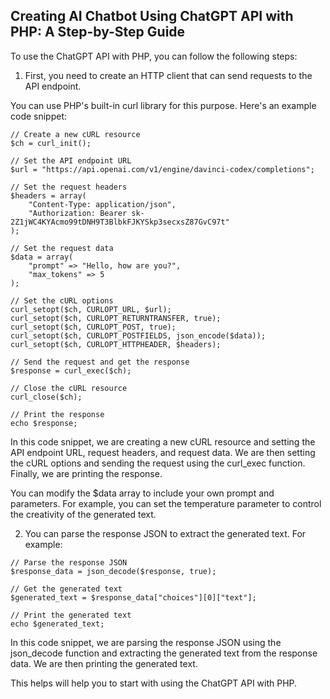 ## Creating AI Chatbot Using ChatGPT API with PHP: A Step-by-Step Guide

To use the ChatGPT API with PHP, you can follow the following steps:

1. First, you need to create an HTTP client that can send requests to the API endpoint. 

You can use PHP's built-in curl library for this purpose. Here's an example code snippet:

```
// Create a new cURL resource
$ch = curl_init();

// Set the API endpoint URL
$url = "https://api.openai.com/v1/engine/davinci-codex/completions";

// Set the request headers
$headers = array(
    "Content-Type: application/json",
    "Authorization: Bearer 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"
);

// Set the request data
$data = array(
    "prompt" => "Hello, how are you?",
    "max_tokens" => 5
);

// Set the cURL options
curl_setopt($ch, CURLOPT_URL, $url);
curl_setopt($ch, CURLOPT_RETURNTRANSFER, true);
curl_setopt($ch, CURLOPT_POST, true);
curl_setopt($ch, CURLOPT_POSTFIELDS, json_encode($data));
curl_setopt($ch, CURLOPT_HTTPHEADER, $headers);

// Send the request and get the response
$response = curl_exec($ch);

// Close the cURL resource
curl_close($ch);

// Print the response
echo $response;

```

In this code snippet, we are creating a new cURL resource and setting the API endpoint URL, request headers, and request data. We are then setting the cURL options and sending the request using the curl_exec function. Finally, we are printing the response.

You can modify the $data array to include your own prompt and parameters. For example, you can set the temperature parameter to control the creativity of the generated text.

2. You can parse the response JSON to extract the generated text. For example:

```
// Parse the response JSON
$response_data = json_decode($response, true);

// Get the generated text
$generated_text = $response_data["choices"][0]["text"];

// Print the generated text
echo $generated_text;

```

In this code snippet, we are parsing the response JSON using the json_decode function and extracting the generated text from the response data. We are then printing the generated text.

This helps will help you to start with using the ChatGPT API with PHP.
